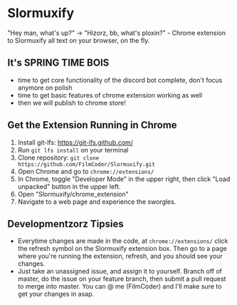 Slormuxify
==========
"Hey man, what's up?" -> "Hizorz, bb, what's ploxin?" - Chrome extension to Slormuxify all text on your browser, on the fly.

It's SPRING TIME BOIS
---------------------
* time to get core functionality of the discord bot complete, don't focus anymore on polish
* time to get basic features of chrome extension working as well
* then we will publish to chrome store!

Get the Extension Running in Chrome
-----------------------------------
1. Install git-lfs: https://git-lfs.github.com/
2. Run `git lfs install` on your terminal
3. Clone repository: `git clone https://github.com/FilmCoder/Slormuxify.git`
4. Open Chrome and go to `chrome://extensions/`
5. In Chrome, toggle "Developer Mode" in the upper right, then click "Load unpacked" button in the upper left.
6. Open "Slormuxify/chrome_extension"
7. Navigate to a web page and experience the sworgles.

Developmentzorz Tipsies
---------------------------
* Everytime changes are made in the code, at `chrome://extensions/` click the refresh symbol on the Slormuxify extension box.  Then go to a page where you're running the extension, refresh, and you should see your changes.
* Just take an unassigned issue, and assign it to yourself.  Branch off of master, do the issue on your feature branch, then submit a pull request to merge into master. You can @ me (FilmCoder) and I'll make sure to get your changes in asap.